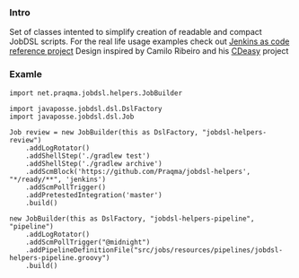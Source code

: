 ### Intro

Set of classes intented to simplify creation of readable and compact JobDSL scripts.
For the real life usage examples check out [Jenkins as code reference project](https://github.com/Praqma/JenkinsAsCodeReference)
Design inspired by Camilo Ribeiro and his [CDeasy](https://github.com/camiloribeiro/cdeasy) project

### Examle

```
import net.praqma.jobdsl.helpers.JobBuilder

import javaposse.jobdsl.dsl.DslFactory
import javaposse.jobdsl.dsl.Job

Job review = new JobBuilder(this as DslFactory, "jobdsl-helpers-review")
    .addLogRotator()
    .addShellStep('./gradlew test')
    .addShellStep('./gradlew archive')
    .addScmBlock('https://github.com/Praqma/jobdsl-helpers', "*/ready/**", 'jenkins')
    .addScmPollTrigger()
    .addPretestedIntegration('master')
    .build()

new JobBuilder(this as DslFactory, "jobdsl-helpers-pipeline", "pipeline")
    .addLogRotator()
    .addScmPollTrigger("@midnight")
    .addPipelineDefinitionFile("src/jobs/resources/pipelines/jobdsl-helpers-pipeline.groovy")
    .build()
```